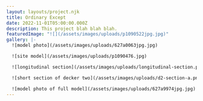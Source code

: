 ```yaml
---
layout: layouts/project.njk
title: Ordinary Except
date: 2022-11-01T05:00:00.000Z
description: This project blah blah blah.
featuredImage: "![](/assets/images/uploads/p1090522jpg.jpg)"
gallery: |-
  ![model photo](/assets/images/uploads/627a0063jpg.jpg)

  ![site model](/assets/images/uploads/p1090476.jpg)

  ![longitudinal section](/assets/images/uploads/longitudinal-section.png)

  ![short section of decker two](/assets/images/uploads/d2-section-a.png)

  ![model photo of full model](/assets/images/uploads/627a9974jpg.jpg)
---
```

